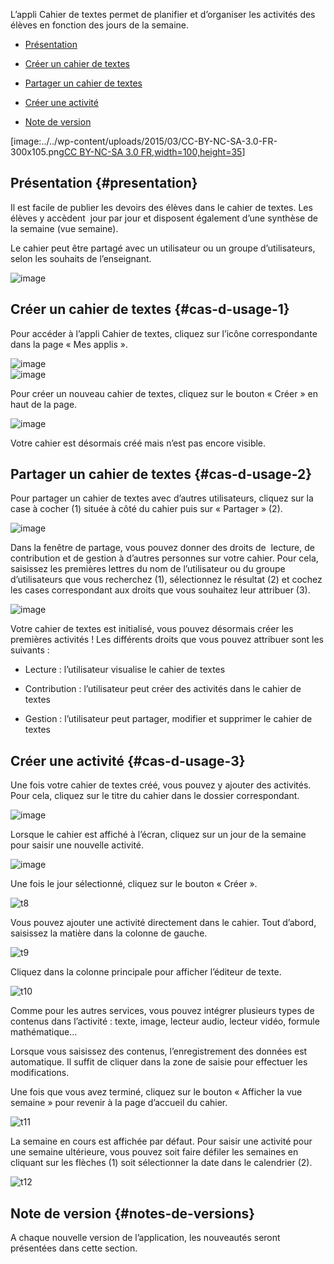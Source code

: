 L’appli Cahier de textes permet de planifier et d’organiser les
activités des élèves en fonction des jours de la semaine.

-   [Présentation](index.html?iframe=true#presentation)

-   [Créer un cahier de textes](index.html?iframe=true#cas-d-usage-1)

-   [Partager un cahier de textes](index.html?iframe=true#cas-d-usage-2)

-   [Créer une activité](index.html?iframe=true#cas-d-usage-3)

-   [Note de version](index.html?iframe=true#notes-de-versions)

[image:../../wp-content/uploads/2015/03/CC-BY-NC-SA-3.0-FR-300x105.png[CC
BY-NC-SA 3.0
FR,width=100,height=35](http://creativecommons.org/licenses/by-nc-sa/3.0/fr/)]

Présentation {#presentation}
------------

Il est facile de publier les devoirs des élèves dans le cahier de
textes. Les élèves y accèdent  jour par jour et disposent également
d’une synthèse de la semaine (vue semaine).

Le cahier peut être partagé avec un utilisateur ou un groupe
d’utilisateurs, selon les souhaits de l’enseignant.

![image](../../wp-content/uploads/2015/05/cahier-de-textes.png)

Créer un cahier de textes {#cas-d-usage-1}
-------------------------

Pour accéder à l’appli Cahier de textes, cliquez sur l’icône
correspondante dans la page « Mes applis ».

![image](/assets/cahier-de-textes.png) \
 ![image](/assets/Cahier-de-texte-2.png)

Pour créer un nouveau cahier de textes, cliquez sur le bouton « Créer »
en haut de la page.

![image](/assets/Cahier-de-texte-3.png)

Votre cahier est désormais créé mais n’est pas encore visible.

Partager un cahier de textes {#cas-d-usage-2}
----------------------------

Pour partager un cahier de textes avec d’autres utilisateurs, cliquez
sur la case à cocher (1) située à côté du cahier puis sur « Partager »
(2).

![image](/assets/Cahier-de-texte-4.png)

Dans la fenêtre de partage, vous pouvez donner des droits de  lecture,
de contribution et de gestion à d’autres personnes sur votre cahier.
Pour cela, saisissez les premières lettres du nom de l’utilisateur ou du
groupe d’utilisateurs que vous recherchez (1), sélectionnez le résultat
(2) et cochez les cases correspondant aux droits que vous souhaitez leur
attribuer (3).

![image](/assets/Cahier-de-texte-5.png)

Votre cahier de textes est initialisé, vous pouvez désormais créer les
premières activités ! Les différents droits que vous pouvez attribuer
sont les suivants :

-   Lecture : l’utilisateur visualise le cahier de textes

-   Contribution : l’utilisateur peut créer des activités dans le cahier
    de textes

-   Gestion : l’utilisateur peut partager, modifier et supprimer le
    cahier de textes

Créer une activité {#cas-d-usage-3}
------------------

Une fois votre cahier de textes créé, vous pouvez y ajouter des
activités. Pour cela, cliquez sur le titre du cahier dans le dossier
correspondant.

![image](/assets/Cahier-de-texte-6.png)

Lorsque le cahier est affiché à l’écran, cliquez sur un jour de la
semaine pour saisir une nouvelle activité.

![image](/assets/Cahier-de-texte-7.png)

Une fois le jour sélectionné, cliquez sur le bouton « Créer ».

![t8](../../wp-content/uploads/2015/06/t8.png)

Vous pouvez ajouter une activité directement dans le cahier. Tout
d’abord, saisissez la matière dans la colonne de gauche.

![t9](../../wp-content/uploads/2015/06/t9.png)

Cliquez dans la colonne principale pour afficher l’éditeur de texte.

![t10](../../wp-content/uploads/2015/06/t10.png)

Comme pour les autres services, vous pouvez intégrer plusieurs types de
contenus dans l’activité : texte, image, lecteur audio, lecteur vidéo,
formule mathématique…

Lorsque vous saisissez des contenus, l’enregistrement des données est
automatique. Il suffit de cliquer dans la zone de saisie pour effectuer
les modifications.

Une fois que vous avez terminé, cliquez sur le bouton « Afficher la vue
semaine » pour revenir à la page d’accueil du cahier.

![t11](../../wp-content/uploads/2015/06/t11.png)

La semaine en cours est affichée par défaut. Pour saisir une activité
pour une semaine ultérieure, vous pouvez soit faire défiler les semaines
en cliquant sur les flèches (1) soit sélectionner la date dans le
calendrier (2).

![t12](../../wp-content/uploads/2015/06/t12.png)

Note de version {#notes-de-versions}
---------------

A chaque nouvelle version de l’application, les nouveautés seront
présentées dans cette section.
